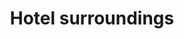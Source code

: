 ---
layout: "pages/okoli.njk"

title: 'Hotel surroundings'
description: 'The hotel surroundings offer trips, sports experiences and relaxation in nature. Discover tips for activities during your stay at Chateau Orlice.'
permalink: 'en/okoli-chateau-orlice/'

eleventyNavigation:
  key: Hotel surroundings
  parent: Services and experiences
  order: 300


landing:
  breadcrumbsHome: Home
  breadcrumbsCurrent: Hotel surroundings

  heading: Surroundings of<br>Chateau Orlice

  mouseIconAlt: Computer mouse icon

  imageUrl: /assets/images/surroundings/surroundings-1.jpg
  imageAlt: Hotel Chateau Orlice in winter


serviceInfo:
  topper: Outdoor activities
  heading: Enjoy your free time with outdoor activities

  text: The hotel offers bicycles and scooters for trips along the surrounding cycle paths. If you prefer calmer waters, you can rent a boat and enjoy romantic moments on the pond right next to Chateau Orlice. And for those seeking relaxation in the quiet of nature, we offer fishing – just cast your line and let your worries float away with the current.

  items:
    - title: Bikes and scooters

      imageUrl: /assets/images/surroundings/services/kolobezky.jpg
      imageAlt: Hotel guests on scooters

    - title: Boats

      imageUrl: /assets/images/surroundings/services/lodky.jpg
      imageAlt: Boats on the lake at Chateau Orlice

    - title: Fishing

      imageUrl: /assets/images/surroundings/services/rybareni.jpg
      imageAlt: Pond at Chateau Orlice

  cta: Price list of services

  backgroundAlt: Background with Chateau Orlice graphics


sport:
  topper: Sport
  heading: Sports experiences near the hotel

  imageUrl: /assets/images/surroundings/surroundings-2.jpg
  imageAlt: Golf course Dolní Dobrouč

  paragraphs:
    - text: There are countless opportunities for sports and exercise in the vicinity of the hotel – from cycling trips along mountain ridges to a relaxing round of golf in picturesque surroundings. At the reception, we will be happy to help you book tennis courts, squash courts or choose a suitable cycling route. The nearby sports complex also offers bowling, fitness, mini golf, and a water park for children and adults.

    - text: And if you're looking for a more leisurely pace, a bike ride through the countryside or golf with a view of the valley are the perfect choice.

  cta: Tips for trips


pricing:
  topper: Equipment
  heading: Equipment rental price list

  items: 
    - title: Bicycles

      rows:
        - cells:
          - text: Type
          - text: Price

        - cells:
          - text: Bicycle rental for 6 hours
          - text: 250 CZK

        - cells:
          - text: Bicycle rental for 6 hours or more
          - text: 350 CZK

    - title: Boats

      rows:
        - cells:
          - text: Type
          - text: Price

        - cells:
          - text: Boat rental for 45 minutes
          - text: 250 CZK

        - cells:
          - text: Boat rental for 60 minutes
          - text: 350 CZK

    - title: Fishing

      rows:
        - cells:
          - text: Type
          - text: Price

        - cells:
          - text: Rod rental for guests for 1 day
          - text: 350 CZK

        - cells:
          - text: Rod rental for visitors for 1 day
          - text: 500 CZK
---